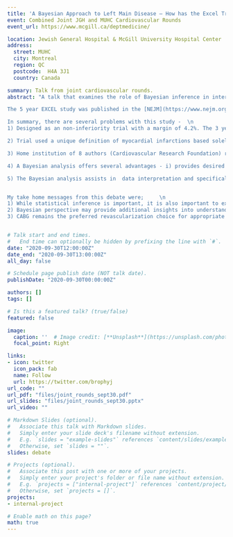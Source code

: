 ```yaml
---
title: 'A Bayesian Approach to Left Main Disease – How has the Excel Trial moved the needle?'
event: Combined Joint JGH and MUHC Cardiovascular Rounds
event_url: https://www.mcgill.ca/deptmedicine/

location: Jewish General Hospital & McGill University Hospital Center
address:
  street: MUHC
  city: Montreal
  region: QC
  postcode:  H4A 3J1
  country: Canada

summary: Talk from joint cardiovascular rounds.
abstract: "A talk that examines the role of Bayesian inference in interpreting the EXCEL trial comparing percutaneouc coronary revascularizations (PCI) to coronary artery bypass grafting (CABG) in patients with left main (LM) disease      

The 5 year EXCEL study was published in the [NEJM](https://www.nejm.org/doi/full/10.1056/NEJMoa1909406) and concluded - In patients with left main coronary artery disease of low or intermediate anatomical complexity, there was no significant difference between PCI and CABG with respect to the rate of the composite outcome of death, stroke, or myocardial infarction at 5 years.    

In summary, there are several problems with this study -  \n
1) Designed as an non-inferiority trial with a margin of 4.2%. The 3 year results were reported as non-inferior but the 5 year results were reported as a superiority trial (difference of 2.8% against PCI 95% -0.9 - 6.5, p= 0.13). As a superiority trial the null hypothesis is not rejected as p >0.05. However when analysed with the non-inferiority lens, the null hypothesis of a difference between PCI and CABG can't be rejected as upper limit of 97.5% CI exceeds the pre-specified margin of 4.2% and therefore non-inferiority CAN't be claimed.   \n   

2) Trial used a unique definition of myocardial infarctions based solely on enzyme elevations with no other collaborating information (symptoms, ECG changes). The more standard MI definition based on the 3rd universal definition of MI (UDMI) was a prespecified secondardy oputcome but not reported in the original publication. The authors claimed the data was unavailable before eventually publishing it [here](https://www.nejm.org/doi/full/10.1056/NEJMc2000645) - 9 months after the orginal publication     \n

3) Home institution of 8 authors (Cardiovascular Research Foundation) received $1 million [donation](https://khn.org/patient-advocacy/#organization-521752653) from stent sponsor during study     \n

4) A Bayesian analysis offers several advantages - i) provides desired answers while avoiding inferential problems with p values, ii) is undamentally sound, following the rules of probability iii) is intellectually coherent & intuitive -> clear and direct inferences iv) makes use of all available information -> allows flexible, allows complex models v) places emphasis on parameter estimation & uncertainty measures vi) readily computed with modern computers    \n  

5) The Bayesian analysis assists in  data interpretation and specifically suggests, whether based on EXCEL results alone (vague prior) or on the totality of available evidence (informative prior), that PCI is associated with inferior long-term results for all events, including mortality, compared with CABG for patients with left main coronary artery disease. The full peer reviewed published article can be found [here](https://jamanetwork.com/journals/jamainternalmedicine/article-abstract/2766594)     \n


My take home messages from this debate were;     \n   
1) While statistical inference is important, it is also important to examine the study for other biases (e.g. protocol deviations, biases, conflicts of interest)     \n
2) Bayesian perspective may provide additional insights into understanding a study & decision making     \n 
3) CABG remains the preferred revascularization choice for appropriate and eligible patients"     


# Talk start and end times.
#   End time can optionally be hidden by prefixing the line with `#`.
date: "2020-09-30T12:00:00Z"
date_end: "2020-09-30T13:00:00Z"
all_day: false

# Schedule page publish date (NOT talk date).
publishDate: "2020-09-30T00:00:00Z"

authors: []
tags: []

# Is this a featured talk? (true/false)
featured: false

image:
  caption: ''  # Image credit: [**Unsplash**](https://unsplash.com/photos/bzdhc5b3Bxs)
  focal_point: Right

links:
- icon: twitter
  icon_pack: fab
  name: Follow
  url: https://twitter.com/brophyj
url_code: ""
url_pdf: "files/joint_rounds_sept30.pdf"
url_slides: "files/joint_rounds_sept30.pptx"
url_video: ""

# Markdown Slides (optional).
#   Associate this talk with Markdown slides.
#   Simply enter your slide deck's filename without extension.
#   E.g. `slides = "example-slides"` references `content/slides/example-slides.md`.
#   Otherwise, set `slides = ""`.
slides: debate

# Projects (optional).
#   Associate this post with one or more of your projects.
#   Simply enter your project's folder or file name without extension.
#   E.g. `projects = ["internal-project"]` references `content/project/deep-learning/index.md`.
#   Otherwise, set `projects = []`.
projects:
- internal-project

# Enable math on this page?
math: true
---
```

